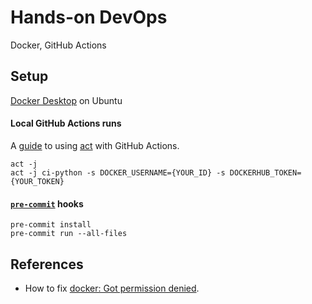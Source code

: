 # Hands-on DevOps

Docker, GitHub Actions

## Setup

[Docker Desktop](https://docs.docker.com/desktop/install/ubuntu/) on Ubuntu

#### Local GitHub Actions runs

A [guide](https://blog.logrocket.com/guide-using-act-github-actions/) to using [act](https://github.com/nektos/act) with GitHub Actions.

```
act -j
act -j ci-python -s DOCKER_USERNAME={YOUR_ID} -s DOCKERHUB_TOKEN={YOUR_TOKEN}
```

#### [`pre-commit`](https://pre-commit.com/) hooks
```
pre-commit install
pre-commit run --all-files
```

## References

- How to fix [docker: Got permission denied](https://stackoverflow.com/a/65938290).
